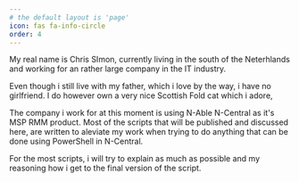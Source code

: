```yaml
---
# the default layout is 'page'
icon: fas fa-info-circle
order: 4
---
```


My real name is Chris SImon, currently living in the south of the Neterhlands and working for an rather large company in the IT industry.

Even though i still live with my father, which i love by the way, i have no girlfriend.
I do however own a very nice Scottish Fold cat which i adore,

The company i work for at this moment is using N-Able N-Central as it's MSP RMM product.
Most of the scripts that will be published and discussed here, are written to aleviate my work when trying to do anything that can be done using PowerShell in N-Central.

For the most scripts, i will try to explain as much as possible and my reasoning how i get to the final version of the script.